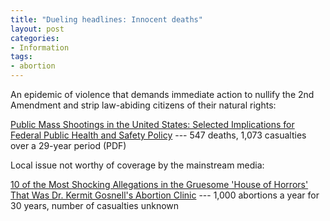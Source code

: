 ```yaml
---
title: "Dueling headlines: Innocent deaths"
layout: post
categories:
- Information
tags:
- abortion
---
```


An epidemic of violence that demands immediate action to nullify the 2nd Amendment and strip law-abiding citizens of their natural rights:  
  
[Public Mass Shootings in the United States: Selected Implications for Federal Public Health and Safety Policy](https://www.fas.org/sgp/crs/misc/R43004.pdf) --- 547 deaths, 1,073 casualties over a 29-year period (PDF)

Local issue not worthy of coverage by the mainstream media:

[10 of the Most Shocking Allegations in the Gruesome 'House of Horrors' That Was Dr. Kermit Gosnell's Abortion Clinic](https://www.theblaze.com/news/2013/04/12/10-of-the-most-shocking-allegations-in-the-gruesome-house-of-horrors-that-was-dr-kermit-gosnells-abortion-clinic-warning-graphic) --- 1,000 abortions a year for 30 years, number of casualties unknown